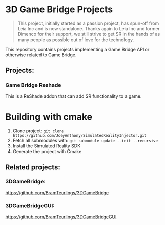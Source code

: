 # 3D Game Bridge Projects
> This project, initially started as a passion project, has spun-off from Leia Inc and is now standalone.
Thanks again to Leia Inc and former Dimenco for their support, we still strive to get SR in the hands of as many people as possible out of love for the technology.

This repository contains projects implementing a Game Bridge API or otherwise related to Game Bridge.

## Projects:

### Game Bridge Reshade
This is a ReShade addon that can add SR functionality to a game.

# Building with cmake
1. Clone project: `git clone https://github.com/JoeyAnthony/SimulatedRealityInjector.git`
2. Fetch all submodules with: `git submodule update --init --recursive`
3. Install the Simulated Reality SDK
3. Generate the project with Cmake

## Related projects:

### 3DGameBridge: 
https://github.com/BramTeurlings/3DGameBridge
### 3DGameBridgeGUI: 
https://github.com/BramTeurlings/3DGameBridgeGUI


